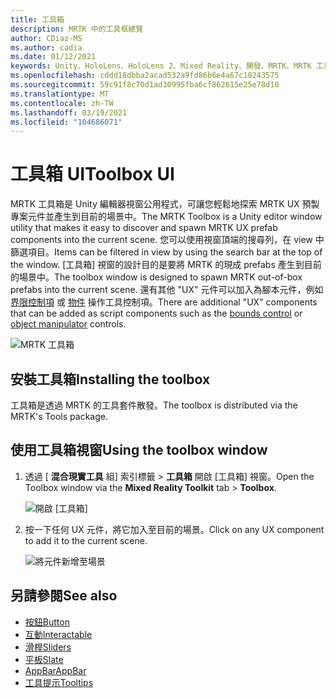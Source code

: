 ```yaml
---
title: 工具箱
description: MRTK 中的工具框總覽
author: CDiaz-MS
ms.author: cadia
ms.date: 01/12/2021
keywords: Unity、HoloLens、HoloLens 2、Mixed Reality、開發、MRTK、MRTK 工具箱
ms.openlocfilehash: cddd18dbba2acad532a9fd86b6e4a67c10243575
ms.sourcegitcommit: 59c91f8c70d1ad30995fba6cf862615e25e78d10
ms.translationtype: MT
ms.contentlocale: zh-TW
ms.lasthandoff: 03/19/2021
ms.locfileid: "104686071"
---
```

# <a name="toolbox-ui"></a><span data-ttu-id="9792d-104">工具箱 UI</span><span class="sxs-lookup"><span data-stu-id="9792d-104">Toolbox UI</span></span>

<span data-ttu-id="9792d-105">MRTK 工具箱是 Unity 編輯器視窗公用程式，可讓您輕鬆地探索 MRTK UX 預製專案元件並產生到目前的場景中。</span><span class="sxs-lookup"><span data-stu-id="9792d-105">The MRTK Toolbox is a Unity editor window utility that makes it easy to discover and spawn MRTK UX prefab components into the current scene.</span></span> <span data-ttu-id="9792d-106">您可以使用視窗頂端的搜尋列，在 view 中篩選項目。</span><span class="sxs-lookup"><span data-stu-id="9792d-106">Items can be filtered in view by using the search bar at the top of the window.</span></span> <span data-ttu-id="9792d-107">[工具箱] 視窗的設計目的是要將 MRTK 的現成 prefabs 產生到目前的場景中。</span><span class="sxs-lookup"><span data-stu-id="9792d-107">The toolbox window is designed to spawn MRTK out-of-box prefabs into the current scene.</span></span> <span data-ttu-id="9792d-108">還有其他 "UX" 元件可以加入為腳本元件，例如 [界限控制項](bounds-control.md) 或 [物件](object-manipulator.md) 操作工具控制項。</span><span class="sxs-lookup"><span data-stu-id="9792d-108">There are additional "UX" components that can be added as script components such as the [bounds control](bounds-control.md) or [object manipulator](object-manipulator.md) controls.</span></span>

![MRTK 工具箱](../images/Tools/MRTKToolboxWindow.png)

## <a name="installing-the-toolbox"></a><span data-ttu-id="9792d-110">安裝工具箱</span><span class="sxs-lookup"><span data-stu-id="9792d-110">Installing the toolbox</span></span>

<span data-ttu-id="9792d-111">工具箱是透過 MRTK 的工具套件散發。</span><span class="sxs-lookup"><span data-stu-id="9792d-111">The toolbox is distributed via the MRTK's Tools package.</span></span>

## <a name="using-the-toolbox-window"></a><span data-ttu-id="9792d-112">使用工具箱視窗</span><span class="sxs-lookup"><span data-stu-id="9792d-112">Using the toolbox window</span></span>

1. <span data-ttu-id="9792d-113">透過 [ **混合現實工具** 組] 索引標籤 > **工具箱** 開啟 [工具箱] 視窗。</span><span class="sxs-lookup"><span data-stu-id="9792d-113">Open the Toolbox window via the **Mixed Reality Toolkit** tab > **Toolbox**.</span></span>

    ![開啟 [工具箱]](https://user-images.githubusercontent.com/25975362/73321589-ccfbc100-41f7-11ea-8f1a-89c4f68e12f7.gif)

1. <span data-ttu-id="9792d-115">按一下任何 UX 元件，將它加入至目前的場景。</span><span class="sxs-lookup"><span data-stu-id="9792d-115">Click on any UX component to add it to the current scene.</span></span>

    ![將元件新增至場景](https://user-images.githubusercontent.com/25975362/73321582-c9683a00-41f7-11ea-8bac-bf8efdb2fbe3.gif)

## <a name="see-also"></a><span data-ttu-id="9792d-117">另請參閱</span><span class="sxs-lookup"><span data-stu-id="9792d-117">See also</span></span>

- [<span data-ttu-id="9792d-118">按鈕</span><span class="sxs-lookup"><span data-stu-id="9792d-118">Button</span></span>](button.md)
- [<span data-ttu-id="9792d-119">互動</span><span class="sxs-lookup"><span data-stu-id="9792d-119">Interactable</span></span>](interactable.md)
- [<span data-ttu-id="9792d-120">滑桿</span><span class="sxs-lookup"><span data-stu-id="9792d-120">Sliders</span></span>](sliders.md)
- [<span data-ttu-id="9792d-121">平板</span><span class="sxs-lookup"><span data-stu-id="9792d-121">Slate</span></span>](slate.md)
- [<span data-ttu-id="9792d-122">AppBar</span><span class="sxs-lookup"><span data-stu-id="9792d-122">AppBar</span></span>](app-bar.md)
- [<span data-ttu-id="9792d-123">工具提示</span><span class="sxs-lookup"><span data-stu-id="9792d-123">Tooltips</span></span>](tooltip.md)
